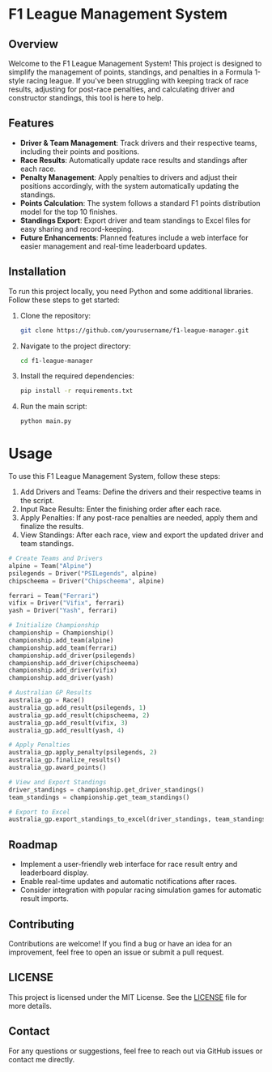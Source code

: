 # F1 League Management System

## Overview
Welcome to the F1 League Management System! This project is designed to simplify the management of points, standings, and penalties in a Formula 1-style racing league. If you've been struggling with keeping track of race results, adjusting for post-race penalties, and calculating driver and constructor standings, this tool is here to help.

## Features
- **Driver & Team Management**: Track drivers and their respective teams, including their points and positions.
- **Race Results**: Automatically update race results and standings after each race.
- **Penalty Management**: Apply penalties to drivers and adjust their positions accordingly, with the system automatically updating the standings.
- **Points Calculation**: The system follows a standard F1 points distribution model for the top 10 finishes.
- **Standings Export**: Export driver and team standings to Excel files for easy sharing and record-keeping.
- **Future Enhancements**: Planned features include a web interface for easier management and real-time leaderboard updates.

## Installation
To run this project locally, you need Python and some additional libraries. Follow these steps to get started:
1. Clone the repository:
    ```bash
    git clone https://github.com/yourusername/f1-league-manager.git
    ```
2. Navigate to the project directory:
    ```bash
    cd f1-league-manager
    ```
3. Install the required dependencies:
    ```bash
    pip install -r requirements.txt
    ```
4. Run the main script:
    ```bash
    python main.py
    ```


# Usage
To use this F1 League Management System, follow these steps:
1. Add Drivers and Teams: Define the drivers and their respective teams in the script.
2. Input Race Results: Enter the finishing order after each race.
3. Apply Penalties: If any post-race penalties are needed, apply them and finalize the results.
4. View Standings: After each race, view and export the updated driver and team standings.

```python
# Create Teams and Drivers
alpine = Team("Alpine")
psilegends = Driver("PSILegends", alpine)
chipscheema = Driver("Chipscheema", alpine)

ferrari = Team("Ferrari")
vifix = Driver("Vifix", ferrari)
yash = Driver("Yash", ferrari)

# Initialize Championship
championship = Championship()
championship.add_team(alpine)
championship.add_team(ferrari)
championship.add_driver(psilegends)
championship.add_driver(chipscheema)
championship.add_driver(vifix)
championship.add_driver(yash)

# Australian GP Results
australia_gp = Race()
australia_gp.add_result(psilegends, 1)
australia_gp.add_result(chipscheema, 2)
australia_gp.add_result(vifix, 3)
australia_gp.add_result(yash, 4)

# Apply Penalties
australia_gp.apply_penalty(psilegends, 2)
australia_gp.finalize_results()
australia_gp.award_points()

# View and Export Standings
driver_standings = championship.get_driver_standings()
team_standings = championship.get_team_standings()

# Export to Excel
australia_gp.export_standings_to_excel(driver_standings, team_standings)
```

## Roadmap
- Implement a user-friendly web interface for race result entry and leaderboard display.
- Enable real-time updates and automatic notifications after races.
- Consider integration with popular racing simulation games for automatic result imports.

## Contributing
Contributions are welcome! If you find a bug or have an idea for an improvement, feel free to open an issue or submit a pull request.

## LICENSE
This project is licensed under the MIT License. See the [LICENSE](LICENSE) file for more details.

## Contact
For any questions or suggestions, feel free to reach out via GitHub issues or contact me directly.
